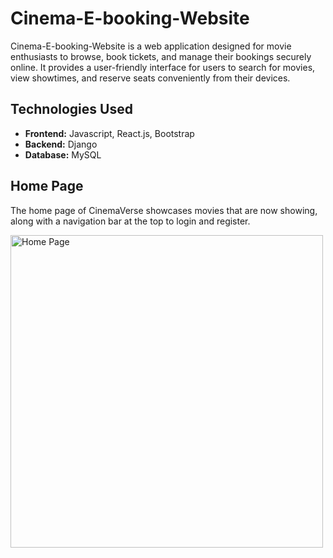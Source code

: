 # Cinema-E-booking-Website

Cinema-E-booking-Website is a web application designed for movie enthusiasts to browse, book tickets, and manage their bookings securely online. It provides a user-friendly interface for users to search for movies, view showtimes, and reserve seats conveniently from their devices.

## Technologies Used

- **Frontend:** Javascript, React.js, Bootstrap
- **Backend:** Django
- **Database:** MySQL

## Home Page

The home page of CinemaVerse showcases movies that are now showing, along with a navigation bar at the top to login and register.

<img src="https://github.com/sakeefh/Cinema-E-booking-Website/assets/91638600/993c67b3-b8f2-4a20-954e-0a5ffb7481f4" alt="Home Page" width="500" height="auto">



